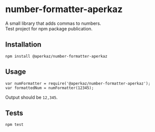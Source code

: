 # number-formatter-aperkaz
A small library that adds commas to numbers.
</br>Test project for npm package publication.
## Installation
`npm install @aperkaz/number-formatter-aperkaz`

## Usage
`var numFormatter = require('@aperkaz/number-formatter-aperkaz');` </br>
`var formattedNum = numFormatter(12345);`


  Output should be `12,345`.

## Tests
`npm test`
